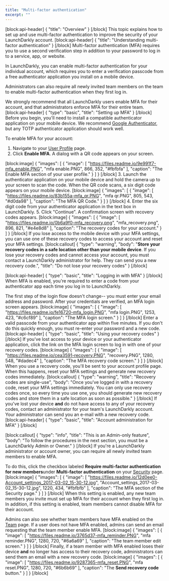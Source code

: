 ```yaml
---
title: "Multi-factor authentication"
excerpt: ""
---
```

[block:api-header]
{
  "title": "Overview"
}
[/block]
This topic explains how to set up and use multi-factor authentication to improve the security of your LaunchDarkly account.
[block:api-header]
{
  "title": "Understanding multi-factor authentication"
}
[/block]
Multi-factor authentication (MFA) requires you to use a second verification step in addition to your password to log in to a service, app, or website. 

In LaunchDarkly, you can enable multi-factor authentication for your individual account, which requires you to enter a verification passcode from a free authenticator application you install on a mobile device.

Administrators can also require all newly invited team members on the team to enable multi-factor authentication when they first log in. 

We strongly recommend that all LaunchDarkly users enable MFA for their account, and that administrators enforce MFA for their entire team.
[block:api-header]
{
  "type": "basic",
  "title": "Setting up MFA"
}
[/block]
Before you begin, you'll need to install a compatible authenticator application on your mobile device. We recommend [Google Authenticator](https://support.google.com/accounts/answer/1066447?hl=en), but any TOTP authenticator application should work well. 

To enable MFA for your account: 

1. Navigate to your [User Profile](https://app.launchdarkly.com/settings/profile) page. 
2. Click **Enable MFA**. A dialog with a QR code appears on your screen.

[block:image]
{
  "images": [
    {
      "image": [
        "https://files.readme.io/9e991f7-mfa_enable.PNG",
        "mfa enable.PNG",
        866,
        352,
        "#fbfbfa"
      ],
      "caption": "The Enable MFA section of your user profile."
    }
  ]
}
[/block]
3. Launch the authenticator application on your mobile device and hold the camera up to your screen to scan the code. When the QR code scans, a six digit code appears on your mobile device.
[block:image]
{
  "images": [
    {
      "image": [
        "https://files.readme.io/83b155a-mfa_qr.PNG",
        "mfa qr.PNG",
        805,
        543,
        "#d0da98"
      ],
      "caption": "The MFA QR Code."
    }
  ]
}
[/block]
4. Enter the six digit code from your authenticator application in the text box in LaunchDarkly. 
5. Click "Continue". A confirmation screen with recovery codes appears.
[block:image]
{
  "images": [
    {
      "image": [
        "https://files.readme.io/0b6a9f0-mfa_recovery.png",
        "mfa_recovery.png",
        896,
        821,
        "#e4e8d8"
      ],
      "caption": "The recovery codes for your account."
    }
  ]
}
[/block]
If you lose access to the mobile device with your MFA settings, you can use one of these recovery codes to access your account and reset your MFA settings.
[block:callout]
{
  "type": "warning",
  "body": "**Store your recovery codes in a safe location other than your mobile device**. If you lose your recovery codes and cannot access your account, you must contact a LaunchDarkly administrator for help. They can send you a new recovery code.",
  "title": "Do not lose your recovery codes"
}
[/block]

[block:api-header]
{
  "type": "basic",
  "title": "Logging in with MFA"
}
[/block]
When MFA is enabled, you're required to enter a code from your authenticator app each time you log in to LaunchDarkly. 

The first step of the login flow doesn't change-- you must enter your email address and password. After your credentials are verified, an MFA login screen appears.
[block:image]
{
  "images": [
    {
      "image": [
        "https://files.readme.io/fe16720-mfa_login.PNG",
        "mfa login.PNG",
        1253,
        423,
        "#c6cf89"
      ],
      "caption": "The MFA login screen."
    }
  ]
}
[/block]
Enter a valid passcode from your authenticator app within five minutes. If you don't do this quickly enough, you must re-enter your password and a new code.
[block:api-header]
{
  "type": "basic",
  "title": "Using your recovery codes"
}
[/block]
If you've lost access to your device or your authenticator application, click the link on the MFA login screen to log in with one of your recovery codes.
[block:image]
{
  "images": [
    {
      "image": [
        "https://files.readme.io/cea3591-recovery.PNG",
        "recovery.PNG",
        1280,
        548,
        "#dadec4"
      ],
      "caption": "The MFA recovery code screen."
    }
  ]
}
[/block]
When you use a recovery code, you'll be sent to your account profile page. When this happens, reset your MFA settings and generate new recovery codes immediately.
[block:callout]
{
  "type": "warning",
  "title": "Recovery codes are single-use",
  "body": "Once you've logged in with a recovery code, reset your MFA settings immediately. You can only use recovery codes once, so every time you use one, you should generate new recovery codes and store them in a safe location as soon as possible."
}
[/block]
If you've lost your device **and** do not have access to any of your recovery codes, contact an administrator for your team's LaunchDarkly account. Your administrator can send you an e-mail with a new recovery code.
[block:api-header]
{
  "type": "basic",
  "title": "Account administration for MFA"
}
[/block]

[block:callout]
{
  "type": "info",
  "title": "This is an Admin-only feature",
  "body": "To follow the procedures in the next section, you must be a LaunchDarkly Admin or Owner."
}
[/block]
If you're a LaunchDarkly administrator or account owner, you can require all newly invited team members to enable MFA. 

To do this, click the checkbox labeled **Require multi-factor authentication for new members**under **Multi-factor authentication** on your [Security](https://app.launchdarkly.com/settings#/security) page.
[block:image]
{
  "images": [
    {
      "image": [
        "https://files.readme.io/12d0ee0-Account_settings_2017-03-02_15-30-12.jpg",
        "Account_settings_2017-03-02_15-30-12.jpg",
        1220,
        434,
        "#fbfbfb"
      ],
      "caption": "The MFA section of the Security page."
    }
  ]
}
[/block]
When this setting is enabled, any new team members you invite must set up MFA for their account when they first log in. In addition, if this setting is enabled, team members cannot disable MFA for their account.

Admins can also see whether team members have MFA enabled on the [Team](https://app.launchdarkly.com/settings#/team) page. If a user does not have MFA enabled, admins can send an email requesting that the team member enable MFA.
[block:image]
{
  "images": [
    {
      "image": [
        "https://files.readme.io/3765d37-mfa_reminder.PNG",
        "mfa reminder.PNG",
        1280,
        720,
        "#6a6a69"
      ],
      "caption": "The team member edit screen."
    }
  ]
}
[/block]
Finally, if a team member with MFA enabled loses their device **and** no longer has access to their recovery code, administrators can send them an email with a new recovery code.
[block:image]
{
  "images": [
    {
      "image": [
        "https://files.readme.io/9287365-mfa_reset.PNG",
        "mfa reset.PNG",
        1280,
        720,
        "#6b6b69"
      ],
      "caption": "The **Send recovery code** button."
    }
  ]
}
[/block]